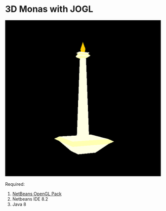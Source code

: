 # 3D Monas with JOGL
![](Monas3D.gif)

Required:
1. [NetBeans OpenGL Pack](http://plugins.netbeans.org/plugin/3260/netbeans-opengl-pack)
2. Netbeans IDE 8.2
3. Java 8
